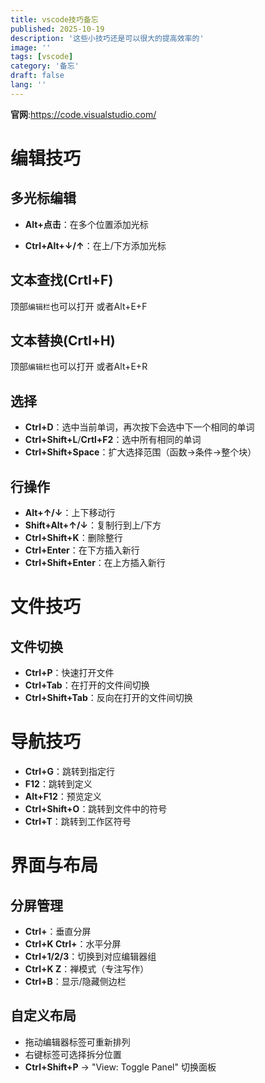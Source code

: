 ```yaml
---
title: vscode技巧备忘
published: 2025-10-19
description: '这些小技巧还是可以很大的提高效率的'
image: ''
tags: [vscode]
category: '备忘'
draft: false
lang: ''
---
```

**官网**:https://code.visualstudio.com/
# 编辑技巧

## 多光标编辑
- **Alt+点击**：在多个位置添加光标

- **Ctrl+Alt+↓/↑**：在上/下方添加光标

## 文本查找(Crtl+F)
顶部`编辑栏`也可以打开
或者Alt+E+F

## 文本替换(Crtl+H)
顶部`编辑栏`也可以打开
或者Alt+E+R

## 选择
- **Ctrl+D**：选中当前单词，再次按下会选中下一个相同的单词
- **Ctrl+Shift+L**/**Crtl+F2**：选中所有相同的单词
- **Ctrl+Shift+Space**：扩大选择范围（函数→条件→整个块）

## 行操作
- **Alt+↑/↓**：上下移动行
- **Shift+Alt+↑/↓**：复制行到上/下方
- **Ctrl+Shift+K**：删除整行
- **Ctrl+Enter**：在下方插入新行
- **Ctrl+Shift+Enter**：在上方插入新行

# 文件技巧

## 文件切换
- **Ctrl+P**：快速打开文件
- **Ctrl+Tab**：在打开的文件间切换
- **Ctrl+Shift+Tab**：反向在打开的文件间切换

# 导航技巧
- **Ctrl+G**：跳转到指定行
- **F12**：跳转到定义
- **Alt+F12**：预览定义
- **Ctrl+Shift+O**：跳转到文件中的符号
- **Ctrl+T**：跳转到工作区符号

# 界面与布局
## 分屏管理
- **Ctrl+**：垂直分屏
- **Ctrl+K Ctrl+**：水平分屏
- **Ctrl+1/2/3**：切换到对应编辑器组
- **Ctrl+K Z**：禅模式（专注写作）
- **Ctrl+B**：显示/隐藏侧边栏
## 自定义布局
- 拖动编辑器标签可重新排列
- 右键标签可选择拆分位置
- **Ctrl+Shift+P** → "View: Toggle Panel" 切换面板


